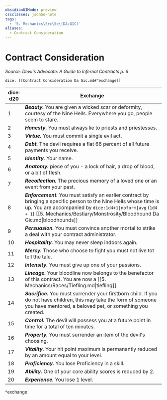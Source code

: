```yaml
---
obsidianUIMode: preview
cssclasses: json5e-note
tags:
  - '5. Mechanics\Src\5e\(DA:GIC)'
aliases:
  - Contract Consideration
---
```

# Contract Consideration
*Source: Devil's Advocate: A Guide to Infernal Contracts p. 6* 

`dice: [[Contract Consideration Da Gic.md#^exchange]]`

| dice: d20 | Exchange |
|-----------|----------|
| 1 | ***Beauty.*** You are given a wicked scar or deformity, courtesy of the Nine Hells. Everywhere you go, people seem to stare. |
| 2 | ***Honesty.*** You must always lie to priests and priestesses. |
| 3 | ***Virtue.*** You must commit a single evil act. |
| 4 | ***Debt.*** The devil requires a flat 66 percent of all future payments you receive. |
| 5 | ***Identity.*** Your name. |
| 6 | ***Anatomy.*** piece of you - a lock of hair, a drop of blood, or a bit of flesh. |
| 7 | ***Recollection.*** The precious memory of a loved one or an event from your past. |
| 8 | ***Enforcement.*** You must satisfy an earlier contract by bringing a specific person to the Nine Hells whose time is up. You are accompanied by `dice:1d4+1\|noform\|avg` (`1d4 + 1`) [[5. Mechanics/Bestiary/Monstrosity/Bloodhound Da Gic.md\|bloodhounds]] |
| 9 | ***Persuasion.*** You must convince another mortal to strike a deal with your contract administrator. |
| 10 | ***Hospitality.*** You may never sleep indoors again. |
| 11 | ***Mercy.*** Those who choose to fight you must not live tot tell the tale. |
| 12 | ***Intensity.*** You must give up one of your passions. |
| 13 | ***Lineage.*** Your bloodline now belongs to the benefactor of this contract. You are now a [[5. Mechanics/Races/Tiefling.md\|tiefling]]. |
| 14 | ***Sacrifice.*** You must surrender your firstborn child. If you do not have children, this may take the form of someone you have mentored, a beloved pet, or something you created. |
| 15 | ***Control.*** The devil will possess you at a future point in time for a total of ten minutes. |
| 16 | ***Property.*** You must surrender an item of the devil's choosing. |
| 17 | ***Vitality.*** Your hit point maximum is permanantly reduced by an amount equal to your level. |
| 18 | ***Proficiency.*** You lose Proficiency in a skill. |
| 19 | ***Ability.*** One of your core ability scores is reduced by 2. |
| 20 | ***Experience.*** You lose 1 level. |
^exchange
